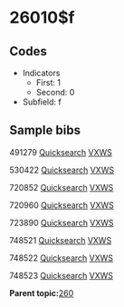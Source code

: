 # 26010$f

## Codes

-   Indicators
    -   First: 1
    -   Second: 0
-   Subfield: f

## Sample bibs

491279 [Quicksearch](https://search.library.yale.edu/catalog/491279) [VXWS](http://prodorbis.library.yale.edu:7014/vxws/GetHoldingsService?bibId=491279)

530422 [Quicksearch](https://search.library.yale.edu/catalog/530422) [VXWS](http://prodorbis.library.yale.edu:7014/vxws/GetHoldingsService?bibId=530422)

720852 [Quicksearch](https://search.library.yale.edu/catalog/720852) [VXWS](http://prodorbis.library.yale.edu:7014/vxws/GetHoldingsService?bibId=720852)

720960 [Quicksearch](https://search.library.yale.edu/catalog/720960) [VXWS](http://prodorbis.library.yale.edu:7014/vxws/GetHoldingsService?bibId=720960)

723890 [Quicksearch](https://search.library.yale.edu/catalog/723890) [VXWS](http://prodorbis.library.yale.edu:7014/vxws/GetHoldingsService?bibId=723890)

748521 [Quicksearch](https://search.library.yale.edu/catalog/748521) [VXWS](http://prodorbis.library.yale.edu:7014/vxws/GetHoldingsService?bibId=748521)

748522 [Quicksearch](https://search.library.yale.edu/catalog/748522) [VXWS](http://prodorbis.library.yale.edu:7014/vxws/GetHoldingsService?bibId=748522)

748523 [Quicksearch](https://search.library.yale.edu/catalog/748523) [VXWS](http://prodorbis.library.yale.edu:7014/vxws/GetHoldingsService?bibId=748523)

**Parent topic:**[260](../../tags/260/260.md)

